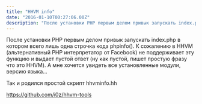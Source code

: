 ```yaml
---
title: "HHVM info"
date: "2016-01-10T00:27:06.00Z"
description: "После установки PHP первым делом привык запускать index.php в котором всего лишь одна строчка кода phpinfo(). К сожалению в HHVM"
---
```


<p>После установки PHP первым делом привык запускать index.php в котором всего лишь одна строчка кода phpinfo(). К сожалению в HHVM (альтернативный PHP интерпретатор от Facebook) не поддерживает эту функцию и выдает пустой ответ (ну как пустой, пишет простую фразу что это HHVM). А мне хочется увидеть все установленные модули, версию языка…</p>
<p>Так и родился простой скрипт hhvminfo.hh</p>
<p><a href="https://github.com/i0z/hhvm-tools">https://github.com/i0z/hhvm-tools</a></p>



